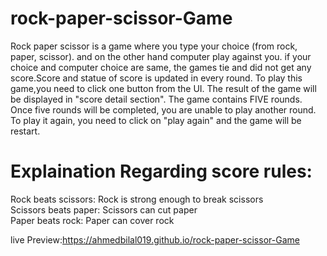 # rock-paper-scissor-Game


Rock paper scissor is a game where you type your choice (from rock, paper, scissor). and on the other hand computer play against you. if your choice and computer choice are same, the games tie and did not get any score.Score and statue of score is updated in every round. 
To play this game,you need to click one button from the UI. The result of the game will be displayed in "score detail section". 
The game contains FIVE rounds. Once five rounds will be completed, you are unable to play another round. 
To play it again, you need to click on "play again" and the game will be restart. 

# Explaination Regarding score rules:
Rock beats scissors: Rock is strong enough to break scissors  
Scissors beats paper: Scissors can cut paper  
Paper beats rock: Paper can cover rock  

live Preview:https://ahmedbilal019.github.io/rock-paper-scissor-Game
